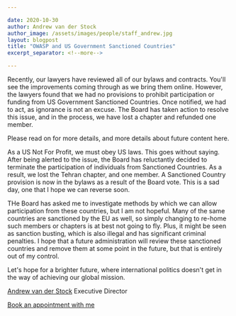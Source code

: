 ```yaml
---

date: 2020-10-30
author: Andrew van der Stock
author_image: /assets/images/people/staff_andrew.jpg
layout: blogpost
title: "OWASP and US Government Sanctioned Countries"
excerpt_separator: <!--more-->

---
```


Recently, our lawyers have reviewed all of our bylaws and contracts. You'll see the improvements coming through as we bring them online. However, the lawyers found that we had no provisions to prohibit participation or funding from US Government Sanctioned Countries. Once notified, we had to act, as ignorance is not an excuse. The Board has taken action to resolve this issue, and in the process, we have lost a chapter and refunded one member. 

Please read on for more details, and more details about future content here.

<!--more-->

As a US Not For Profit, we must obey US laws. This goes without saying. After being alerted to the issue, the Board has reluctantly decided to terminate the participation of individuals from Sanctioned Countries. As a result, we lost the Tehran chapter, and one member. A Sanctioned Country provision is now in the bylaws as a result of the Board vote. This is a sad day, one that I hope we can reverse soon.

THe Board has asked me to investigate methods by which we can allow participation from these countries, but I am not hopeful. Many of the same countries are sanctioned by the EU as well, so simply changing to re-home such members or chapters is at best not going to fly. Plus, it might be seen as sanction busting, which is also illegal and has significant criminal penalties. I hope that a future administration will review these sanctioned countries and remove them at some point in the future, but that is entirely out of my control.

Let's hope for a brighter future, where international politics doesn't get in the way of achieving our global mission.

[Andrew van der Stock](mailto:andrew.vanderstock@owasp.com)
Executive Director

[Book an appointment with me](https://calend.ly/owasped)
